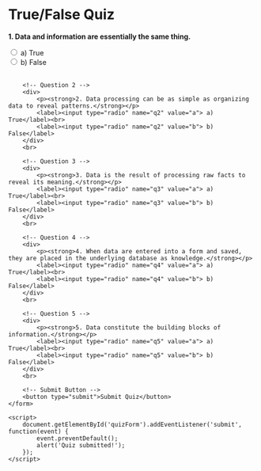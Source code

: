 <!DOCTYPE html>
<html lang="en">
<head>
    <meta charset="UTF-8">
    <meta name="viewport" content="width=device-width, initial-scale=1.0">
    <title>True/False Quiz</title>
</head>
<body>
    <h1>True/False Quiz</h1>
    <form id="quizForm">
        <!-- Question 1 -->
        <div>
            <p><strong>1. Data and information are essentially the same thing.</strong></p>
            <label><input type="radio" name="q1" value="a"> a) True</label><br>
            <label><input type="radio" name="q1" value="b"> b) False</label>
        </div>
        <br>

        <!-- Question 2 -->
        <div>
            <p><strong>2. Data processing can be as simple as organizing data to reveal patterns.</strong></p>
            <label><input type="radio" name="q2" value="a"> a) True</label><br>
            <label><input type="radio" name="q2" value="b"> b) False</label>
        </div>
        <br>

        <!-- Question 3 -->
        <div>
            <p><strong>3. Data is the result of processing raw facts to reveal its meaning.</strong></p>
            <label><input type="radio" name="q3" value="a"> a) True</label><br>
            <label><input type="radio" name="q3" value="b"> b) False</label>
        </div>
        <br>

        <!-- Question 4 -->
        <div>
            <p><strong>4. When data are entered into a form and saved, they are placed in the underlying database as knowledge.</strong></p>
            <label><input type="radio" name="q4" value="a"> a) True</label><br>
            <label><input type="radio" name="q4" value="b"> b) False</label>
        </div>
        <br>

        <!-- Question 5 -->
        <div>
            <p><strong>5. Data constitute the building blocks of information.</strong></p>
            <label><input type="radio" name="q5" value="a"> a) True</label><br>
            <label><input type="radio" name="q5" value="b"> b) False</label>
        </div>
        <br>

        <!-- Submit Button -->
        <button type="submit">Submit Quiz</button>
    </form>

    <script>
        document.getElementById('quizForm').addEventListener('submit', function(event) {
            event.preventDefault();
            alert('Quiz submitted!');
        });
    </script>
</body>
</html>
